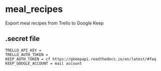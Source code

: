 # meal_recipes
Export meal recipes from Trello to Google Keep

## .secret file

```
TRELLO_API_KEY = 
TRELLO_AUTH_TOKEN = 
KEEP_AUTH_TOKEN = cf https://gkeepapi.readthedocs.io/en/latest/#faq
KEEP_GOOGLE_ACCOUNT = mail account
```

